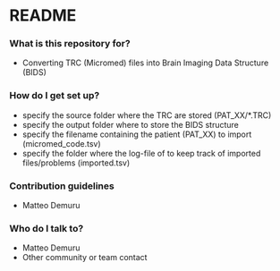 # README #


### What is this repository for? ###

* Converting TRC (Micromed) files into Brain Imaging Data Structure (BIDS) 

### How do I get set up? ###

* specify the source folder where the TRC are stored (PAT_XX/*.TRC)
* specify the output folder where to store the BIDS structure
* specify the filename containing the patient (PAT_XX) to import (micromed_code.tsv)
* specify the folder where the log-file of to keep track of imported files/problems (imported.tsv)                                                                                             


### Contribution guidelines ###

* Matteo Demuru

### Who do I talk to? ###

* Matteo Demuru 
* Other community or team contact